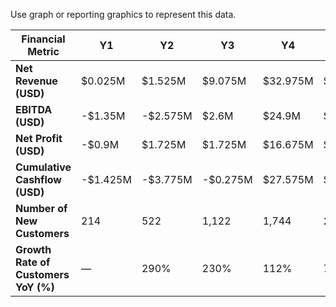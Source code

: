 Use graph or reporting graphics to represent this data.

| **Financial Metric**                 | **Y1**   | **Y2**   | **Y3**   | **Y4**   | **Y5**   |
|--------------------------------------|----------|----------|----------|----------|----------|
| **Net Revenue (USD)**                | $0.025M  | $1.525M  | $9.075M  | $32.975M | $90.825M |
| **EBITDA (USD)**                     | -$1.35M  | -$2.575M | $2.6M    | $24.9M   | $80.525M |
| **Net Profit (USD)**                 | -$0.9M   | $1.725M  | $1.725M  | $16.675M | $53.95M  |
| **Cumulative Cashflow (USD)**        | -$1.425M | -$3.775M | -$0.275M | $27.575M | $115.8M  |
| **Number of New Customers**          | 214      | 522      | 1,122    | 1,744    | 2,410    |
| **Growth Rate of Customers YoY (%)** | —        | 290%     | 230%     | 112%     | 76%      |

